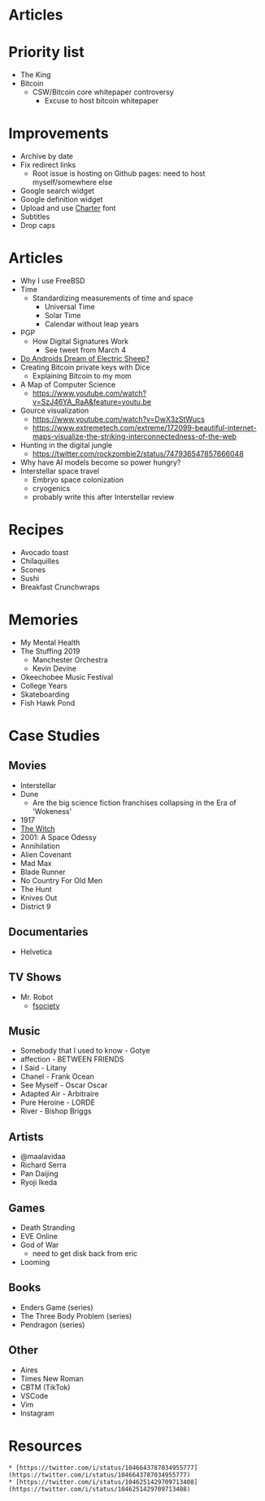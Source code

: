 # Articles

# Priority list

* The King
* Bitcoin
  - CSW/Bitcoin core whitepaper controversy
    - Excuse to host bitcoin whitepaper

# Improvements

* Archive by date
* Fix redirect links
  - Root issue is hosting on Github pages: need to host myself/somewhere else
* Google search widget
* Google definition widget
* Upload and use [Charter](https://fontesk.com/charter-typeface/) font
* Subtitles
* Drop caps

# Articles

* Why I use FreeBSD
* Time
  - Standardizing measurements of time and space
      - Universal Time
      - Solar Time
      - Calendar without leap years
* PGP
  - How Digital Signatures Work
      - See tweet from March 4
* [Do Androids Dream of Electric Sheep?](https://en.wikipedia.org/wiki/Do_Androids_Dream_of_Electric_Sheep%3F)
* Creating Bitcoin private keys with Dice
  - Explaining Bitcoin to my mom
* A Map of Computer Science
    - https://www.youtube.com/watch?v=SzJ46YA_RaA&feature=youtu.be
* Gource visualization
    - https://www.youtube.com/watch?v=DwX3zStWucs
    - https://www.extremetech.com/extreme/172099-beautiful-internet-maps-visualize-the-striking-interconnectedness-of-the-web
* Hunting in the digital jungle
    - https://twitter.com/rockzombie2/status/747936547857666048
* Why have AI models become so power hungry?
* Interstellar space travel
    - Embryo space colonization
    - cryogenics
    - probably write this after Interstellar review

# Recipes

* Avocado toast
* Chilaquilles
* Scones
* Sushi
* Breakfast Crunchwraps

# Memories
* My Mental Health
* The Stuffing 2019
  - Manchester Orchestra
  - Kevin Devine
* Okeechobee Music Festival
* College Years
* Skateboarding
* Fish Hawk Pond

# Case Studies

## Movies
* Interstellar
* Dune
    - Are the big science fiction franchises collapsing in the Era of 'Wokeness'
* 1917
* [The Witch](https://www.imdb.com/title/tt4263482/)
* 2001: A Space Odessy
* Annihilation
* Alien Covenant
* Mad Max
* Blade Runner
* No Country For Old Men
* The Hunt
* Knives Out
* District 9

## Documentaries
* Helvetica

## TV Shows
* Mr. Robot
    - [fsociety](https://www.google.com/search?q=fsociety)

## Music
* Somebody that I used to know - Gotye
* affection - BETWEEN FRIENDS
* I Said - Litany
* Chanel - Frank Ocean
* See Myself - Oscar Oscar
* Adapted Air - Arbitraire
* Pure Heroine - LORDE
* River - Bishop Briggs

## Artists
* @maalavidaa
* Richard Serra
* Pan Daijing
* Ryoji Ikeda

## Games
* Death Stranding
* EVE Online
* God of War
  - need to get disk back from eric
* Looming

## Books
* Enders Game (series)
* The Three Body Problem (series)
* Pendragon (series)

## Other
* Aires
* Times New Roman
* CBTM (TikTok)
* VSCode
* Vim
* Instagram

# Resources
    * [https://twitter.com/i/status/1046643787034955777](https://twitter.com/i/status/1046643787034955777)
    * [https://twitter.com/i/status/1046251429709713408](https://twitter.com/i/status/1046251429709713408)
